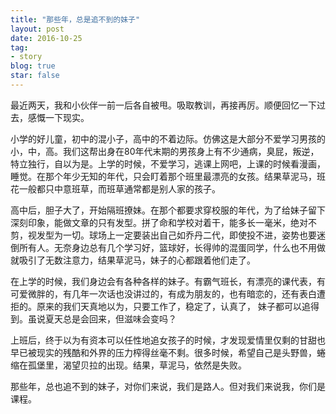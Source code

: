 ```yaml
---
title: "那些年，总是追不到的妹子"
layout: post
date: 2016-10-25
tag:
- story
blog: true
star: false
---
```


最近两天，我和小伙伴一前一后各自被甩。吸取教训，再接再厉。顺便回忆一下过去，感慨一下现实。

小学的好儿童，初中的混小子，高中的不着边际。仿佛这是大部分不爱学习男孩的小，中，高。我们这帮出身在80年代末期的男孩身上有不少通病，臭屁，叛逆，特立独行，自以为是。上学的时候，不爱学习，逃课上网吧，上课的时候看漫画，睡觉。在那个年少无知的年代，只会盯着那个班里最漂亮的女孩。结果草泥马，班花一般都只中意班草，而班草通常都是别人家的孩子。

高中后，胆子大了，开始隔班撩妹。在那个都要求穿校服的年代，为了给妹子留下深刻印象，能做文章的只有发型。拼了命和学校对着干，能多长一毫米，绝对不剪，视发型为一切。球场上一定要装出自己如乔丹二代，即使投不进，姿势也要迷倒所有人。无奈身边总有几个学习好，篮球好，长得帅的混蛋同学，什么也不用做就吸引了无数注意力，结果草泥马，妹子的心都跟着他们走了。

在上学的时候，我们身边会有各种各样的妹子。有霸气班长，有漂亮的课代表，有可爱微胖的，有几年一次话也没讲过的，有成为朋友的，也有暗恋的，还有表白遭拒的。原来的我们天真地以为，只要工作了，稳定了，认真了， 妹子都可以追得到。虽说夏天总是会回来，但滋味会变吗？

上班后，终于以为有资本可以任性地追女孩子的时候，才发现爱情里仅剩的甘甜也早已被现实的残酷和外界的压力榨得丝毫不剩。很多时候，希望自己是头野兽，蜷缩在孤堡里，渴望贝拉的出现。结果，草泥马，依然是失败。

那些年，总也追不到的妹子，对你们来说，我们是路人。但对我们来说我，你们是课程。
